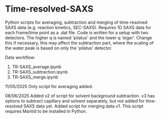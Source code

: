 # Time-resolved-SAXS
Python scripts for averaging, subtraction and merging of time-resolved SAXS data (e.g. reaction kinetics, SEC-SAXS).
Requires 1D SAXS data for each frame/time point as a .dat file.
Code is written for a setup with two detectors. The higher q is named 'pilatus' and the lower q 'eiger'. 
Change this if necessary, this may affect the subtraction part, where the scaling of the water peak is based on only the 'pilatus' detector.

Data workflow:
1) TR-SAXS_average.ipynb
2) TR-SAXS_subtraction.ipynb
3) TR-SAXS_merge.ipynb

11/05/2025
Only script for averaging added.

08/06/2025
Added v2 of script for solvent background subtraction. v3 has options to subtract capillary and solvent separately, but not added for time-resolved SAXS data yet.
Added script for merging data v1. This script requires Mantid to be installed in Python.
